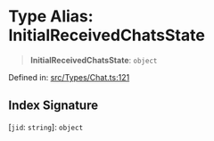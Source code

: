 # Type Alias: InitialReceivedChatsState

> **InitialReceivedChatsState**: `object`

Defined in: [src/Types/Chat.ts:121](https://github.com/Fokusdotid/bail/blob/cf6cc85134e12081bc635cea02cc0eee74033a81/src/Types/Chat.ts#L121)

## Index Signature

\[`jid`: `string`\]: `object`
